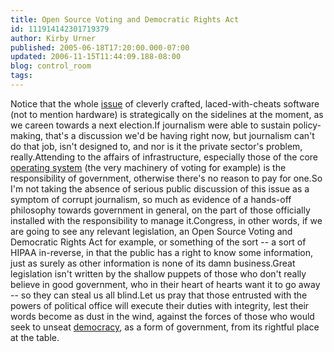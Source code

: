 ```yaml
---
title: Open Source Voting and Democratic Rights Act
id: 111914142301719379
author: Kirby Urner
published: 2005-06-18T17:20:00.000-07:00
updated: 2006-11-15T11:44:09.188-08:00
blog: control_room
tags: 
---
```


Notice that the whole [issue](http://worldgame.blogspot.com/2004/11/open-source-voting.html) of cleverly crafted, laced-with-cheats software (not to mention hardware) is strategically on the sidelines at the moment, as we careen towards a next election.If journalism were able to sustain policy-making, that's a discussion we'd be having right now, but journalism can't do that job, isn't designed to, and nor is it the private sector's problem, really.Attending to the affairs of infrastructure, especially those of the core [operating system](http://worldgame.blogspot.com/2004/09/usa-os.html) (the very machinery of voting for example) is the responsibility of government, otherwise there's no reason to pay for one.So I'm not taking the absence of serious public discussion of this issue as a symptom of corrupt journalism, so much as evidence of a hands-off philosophy towards government in general, on the part of those officially installed with the responsibility to manage it.Congress, in other words, if we are going to see any relevant legislation, an Open Source Voting and Democratic Rights Act for example, or something of the sort -- a sort of HIPAA in-reverse, in that the public has a right to know some information, just as surely as other information is none of its damn business.Great legislation isn't written by the shallow puppets of those who don't really believe in good government, who in their heart of hearts want it to go away -- so they can steal us all blind.Let us pray that those entrusted with the powers of political office will execute their duties with integrity, lest their words become as dust in the wind, against the forces of those who would seek to unseat [democracy](http://worldgame.blogspot.com/2005/01/happy-new-year.html), as a form of government, from its rightful place at the table.